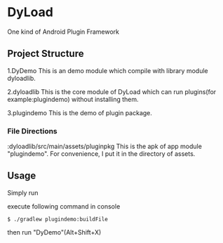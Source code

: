 # DyLoad
One kind of Android Plugin Framework

## Project Structure
1.DyDemo
This is an demo module which compile with library module dyloadlib.

2.dyloadlib
This is the core module of DyLoad which can run plugins(for example:plugindemo) without installing them.

3.plugindemo
This is the demo of plugin package.

### File Directions
:dyloadlib/src/main/assets/pluginpkg
This is the apk of app module "plugindemo". For convenience, I put it in the directory of assets.


## Usage

Simply run

execute following command in console

    $ ./gradlew plugindemo:buildFile

then run "DyDemo"(Alt+Shift+X)

